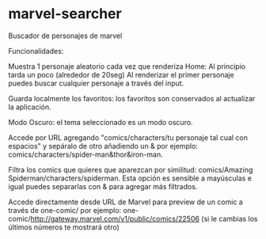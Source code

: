 # marvel-searcher
Buscador de personajes de marvel


Funcionalidades:

Muestra 1 personaje aleatorio cada vez que renderiza Home:
Al principio tarda un poco (alrededor de 20seg) 
Al renderizar el primer personaje puedes buscar cualquier personaje a través del input.

Guarda localmente los favoritos: los favoritos son conservados al actualizar la aplicación.

Modo Oscuro: el tema seleccionado es un modo oscuro.

Accede por URL agregando "comics/characters/tu personaje tal cual con espacios" 
y sepáralo de otro añadiendo un & por ejemplo: comics/characters/spider-man&thor&iron-man.

Filtra los comics que quieres que aparezcan por similitud: comics/Amazing Spiderman/characters/spiderman. 
Esta opción es sensible a mayúsculas e igual puedes separarlas con & para agregar más filtrados.

Accede directamente desde URL de Marvel para preview de un comic a través de one-comic/ 
por ejemplo: one-comic/http://gateway.marvel.com/v1/public/comics/22506 (si le cambias los últimos números te mostrará otro)

